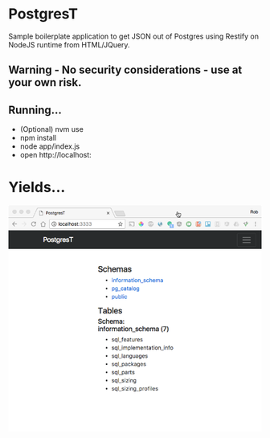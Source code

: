 # PostgresT

Sample boilerplate application to get JSON out of Postgres using Restify on NodeJS runtime from HTML/JQuery.

## Warning - No security considerations - use at your own risk.

## Running...

* (Optional) nvm use
* npm install
* node app/index.js <web-server-port> <postgres-conn-url>
* open http://localhost:<web-server-port>

# Yields...

![screenshot](screenshot.png)